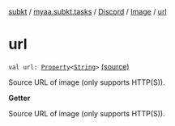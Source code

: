 [subkt](../../../index.md) / [myaa.subkt.tasks](../../index.md) / [Discord](../index.md) / [Image](index.md) / [url](./url.md)

# url

`val url: `[`Property`](https://docs.gradle.org/current/javadoc/org/gradle/api/provider/Property.html)`<`[`String`](https://kotlinlang.org/api/latest/jvm/stdlib/kotlin/-string/index.html)`>` [(source)](https://github.com/Myaamori/SubKt/blob/0.1.9/src/main/kotlin/myaa/subkt/tasks/discordtask.kt#L88)

Source URL of image (only supports HTTP(S)).

**Getter**

Source URL of image (only supports HTTP(S)).

